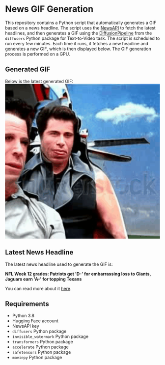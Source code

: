 # News GIF Generation
This repository contains a Python script that automatically generates a GIF based on a news headline. The script uses the [NewsAPI](https://newsapi.org/) to fetch the latest headlines, and then generates a GIF using the [DiffusionPipeline](https://github.com/huggingface/diffusers) from the `diffusers` Python package for Text-to-Video task.
The script is scheduled to run every few minutes. Each time it runs, it fetches a new headline and generates a new GIF, which is then displayed below. The GIF generation process is performed on a GPU.

## Generated GIF
Below is the latest generated GIF:
![Generated GIF](output.gif?raw=true&v=1701138373)

## Latest News Headline
The latest news headline used to generate the GIF is:

**NFL Week 12 grades: Patriots get 'D-' for embarrassing loss to Giants, Jaguars earn 'A-' for topping Texans**

You can read more about it [here](https://www.cbssports.com/nfl/news/nfl-week-12-grades-patriots-get-d-for-embarrassing-loss-to-giants-jaguars-earn-a-for-topping-texans/).

## Requirements
- Python 3.8
- Hugging Face account
- NewsAPI key
- `diffusers` Python package
- `invisible_watermark` Python package
- `transformers` Python package
- `accelerate` Python package
- `safetensors` Python package
- `moviepy` Python package
